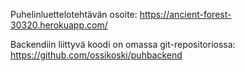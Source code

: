 Puhelinluettelotehtävän osoite:
https://ancient-forest-30320.herokuapp.com/

Backendiin liittyvä koodi on omassa git-repositoriossa:
https://github.com/ossikoski/puhbackend